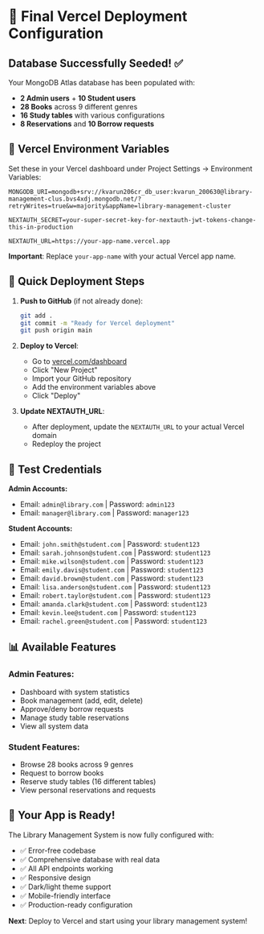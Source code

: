# 🚀 Final Vercel Deployment Configuration

## Database Successfully Seeded! ✅

Your MongoDB Atlas database has been populated with:
- **2 Admin users** + **10 Student users**
- **28 Books** across 9 different genres
- **16 Study tables** with various configurations
- **8 Reservations** and **10 Borrow requests**

## 🔧 Vercel Environment Variables

Set these in your Vercel dashboard under Project Settings → Environment Variables:

```
MONGODB_URI=mongodb+srv://kvarun206cr_db_user:kvarun_200630@library-management-clus.bvs4xdj.mongodb.net/?retryWrites=true&w=majority&appName=library-management-cluster

NEXTAUTH_SECRET=your-super-secret-key-for-nextauth-jwt-tokens-change-this-in-production

NEXTAUTH_URL=https://your-app-name.vercel.app
```

**Important**: Replace `your-app-name` with your actual Vercel app name.

## 🎯 Quick Deployment Steps

1. **Push to GitHub** (if not already done):
   ```bash
   git add .
   git commit -m "Ready for Vercel deployment"
   git push origin main
   ```

2. **Deploy to Vercel**:
   - Go to [vercel.com/dashboard](https://vercel.com/dashboard)
   - Click "New Project"
   - Import your GitHub repository
   - Add the environment variables above
   - Click "Deploy"

3. **Update NEXTAUTH_URL**:
   - After deployment, update the `NEXTAUTH_URL` to your actual Vercel domain
   - Redeploy the project

## 🔑 Test Credentials

**Admin Accounts:**
- Email: `admin@library.com` | Password: `admin123`
- Email: `manager@library.com` | Password: `manager123`

**Student Accounts:**
- Email: `john.smith@student.com` | Password: `student123`
- Email: `sarah.johnson@student.com` | Password: `student123`
- Email: `mike.wilson@student.com` | Password: `student123`
- Email: `emily.davis@student.com` | Password: `student123`
- Email: `david.brown@student.com` | Password: `student123`
- Email: `lisa.anderson@student.com` | Password: `student123`
- Email: `robert.taylor@student.com` | Password: `student123`
- Email: `amanda.clark@student.com` | Password: `student123`
- Email: `kevin.lee@student.com` | Password: `student123`
- Email: `rachel.green@student.com` | Password: `student123`

## 📊 Available Features

### Admin Features:
- Dashboard with system statistics
- Book management (add, edit, delete)
- Approve/deny borrow requests
- Manage study table reservations
- View all system data

### Student Features:
- Browse 28 books across 9 genres
- Request to borrow books
- Reserve study tables (16 different tables)
- View personal reservations and requests

## 🎉 Your App is Ready!

The Library Management System is now fully configured with:
- ✅ Error-free codebase
- ✅ Comprehensive database with real data
- ✅ All API endpoints working
- ✅ Responsive design
- ✅ Dark/light theme support
- ✅ Mobile-friendly interface
- ✅ Production-ready configuration

**Next**: Deploy to Vercel and start using your library management system!

